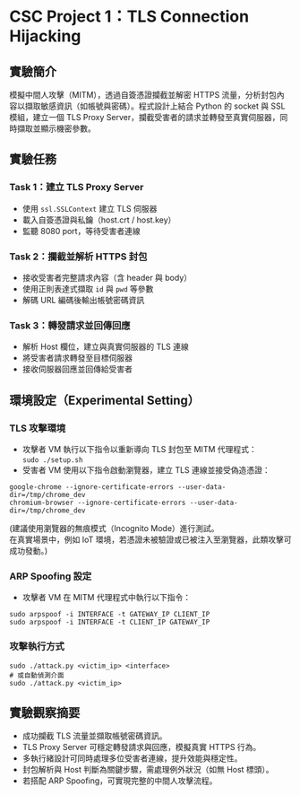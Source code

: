 
# CSC Project 1：TLS Connection Hijacking

## 實驗簡介

模擬中間人攻擊（MITM），透過自簽憑證攔截並解密 HTTPS 流量，分析封包內容以擷取敏感資訊（如帳號與密碼）。程式設計上結合 Python 的 socket 與 SSL 模組，建立一個 TLS Proxy Server，攔截受害者的請求並轉發至真實伺服器，同時擷取並顯示機密參數。

## 實驗任務

### Task 1：建立 TLS Proxy Server

- 使用 `ssl.SSLContext` 建立 TLS 伺服器
- 載入自簽憑證與私鑰（host.crt / host.key）
- 監聽 8080 port，等待受害者連線

### Task 2：攔截並解析 HTTPS 封包

- 接收受害者完整請求內容（含 header 與 body）
- 使用正則表達式擷取 `id` 與 `pwd` 等參數
- 解碼 URL 編碼後輸出帳號密碼資訊

### Task 3：轉發請求並回傳回應

- 解析 Host 欄位，建立與真實伺服器的 TLS 連線
- 將受害者請求轉發至目標伺服器
- 接收伺服器回應並回傳給受害者

## 環境設定（Experimental Setting）

### TLS 攻擊環境
- 攻擊者 VM 執行以下指令以重新導向 TLS 封包至 MITM 代理程式：  
```sudo ./setup.sh```
- 受害者 VM 使用以下指令啟動瀏覽器，建立 TLS 連線並接受偽造憑證：
```
google-chrome --ignore-certificate-errors --user-data-dir=/tmp/chrome_dev
chromium-browser --ignore-certificate-errors --user-data-dir=/tmp/chrome_dev
  ```  
(建議使用瀏覽器的無痕模式（Incognito Mode）進行測試。  
在真實場景中，例如 IoT 環境，若憑證未被驗證或已被注入至瀏覽器，此類攻擊可成功發動。)

### ARP Spoofing 設定
- 攻擊者 VM 在 MITM 代理程式中執行以下指令：
```
sudo arpspoof -i INTERFACE -t GATEWAY_IP CLIENT_IP
sudo arpspoof -i INTERFACE -t CLIENT_IP GATEWAY_IP
```
### 攻擊執行方式
```
sudo ./attack.py <victim_ip> <interface>
# 或自動偵測介面
sudo ./attack.py <victim_ip>
```

## 實驗觀察摘要

- 成功攔截 TLS 流量並擷取帳號密碼資訊。
- TLS Proxy Server 可穩定轉發請求與回應，模擬真實 HTTPS 行為。
- 多執行緒設計可同時處理多位受害者連線，提升效能與穩定性。
- 封包解析與 Host 判斷為關鍵步驟，需處理例外狀況（如無 Host 標頭）。
- 若搭配 ARP Spoofing，可實現完整的中間人攻擊流程。
